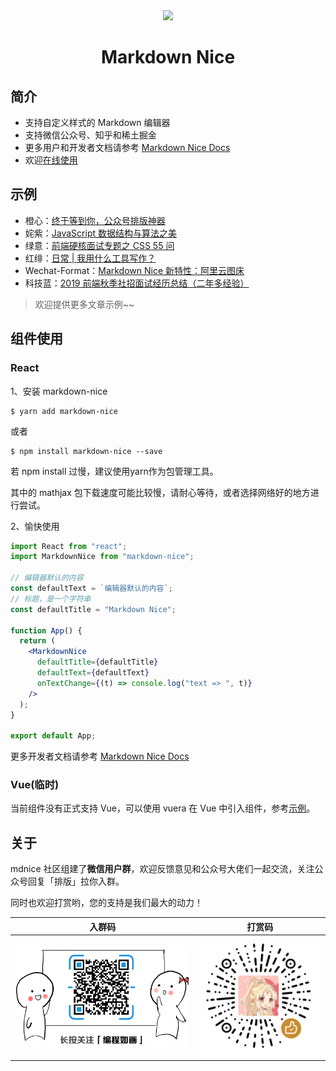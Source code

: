 <div align="center">
<a href="https://mdnice.com">
<img width="200" src="./logo.png"/>
</a>
</div>
<h1 align="center">Markdown Nice</h1>

## 简介

- 支持自定义样式的 Markdown 编辑器
- 支持微信公众号、知乎和稀土掘金
- 更多用户和开发者文档请参考 [Markdown Nice Docs](https://docs.mdnice.com/)
- 欢迎[在线使用](https://mdnice.com/)

## 示例

- 橙心：[终于等到你，公众号排版神器](https://mp.weixin.qq.com/s/raFgkqlV5hZmrXiEWVAyfQ)
- 姹紫：[JavaScript 数据结构与算法之美](https://mp.weixin.qq.com/s/KmoRDGdJLZ7reMfTDDaFGg)
- 绿意：[前端硬核面试专题之 CSS 55 问](https://mp.weixin.qq.com/s/SVKMsQtOLNqYXeT_f95FUw)
- 红绯：[日常 | 我用什么工具写作？](https://mp.weixin.qq.com/s/DrvJBEWqH14atF_4O1IXFw)
- Wechat-Format：[Markdown Nice 新特性：阿里云图床](https://mp.weixin.qq.com/s/QPsOUkLCsvhqSicTOGaHJg)
- 科技蓝：[2019 前端秋季社招面试经历总结（二年多经验）](https://mp.weixin.qq.com/s/eDIDOESem_s93liccYK-qw)

> 欢迎提供更多文章示例~~

## 组件使用

### React

1、安装 markdown-nice

```shell
$ yarn add markdown-nice
```

或者

```shell
$ npm install markdown-nice --save
```

若 npm install 过慢，建议使用yarn作为包管理工具。

其中的 mathjax 包下载速度可能比较慢，请耐心等待，或者选择网络好的地方进行尝试。

2、愉快使用

```jsx
import React from "react";
import MarkdownNice from "markdown-nice";

// 编辑器默认的内容
const defaultText = `编辑器默认的内容`;
// 标题，是一个字符串
const defaultTitle = "Markdown Nice";

function App() {
  return (
    <MarkdownNice
      defaultTitle={defaultTitle}
      defaultText={defaultText}
      onTextChange={(t) => console.log("text => ", t)}
    />
  );
}

export default App;
```

更多开发者文档请参考 [Markdown Nice Docs](https://docs.mdnice.com/)

### Vue(临时)

当前组件没有正式支持 Vue，可以使用 vuera 在 Vue 中引入组件，参考[示例](https://github.com/ElyhG/vuera)。

## 关于

mdnice 社区组建了**微信用户群**，欢迎反馈意见和公众号大佬们一起交流，关注公众号回复「排版」拉你入群。

同时也欢迎打赏哟，您的支持是我们最大的动力！

| 入群码                                                                                                | 打赏码                                                                                  |
| ----------------------------------------------------------------------------------------------------- | --------------------------------------------------------------------------------------- |
| <img width="360px" src="./group.png"/> | <img width="250px" src="./bonus.png"/> |
